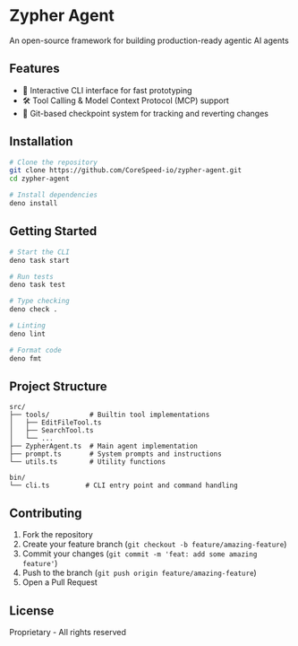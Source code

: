 # Zypher Agent

An open-source framework for building production-ready agentic AI agents

## Features

- 🤖 Interactive CLI interface for fast prototyping
- 🛠️ Tool Calling & Model Context Protocol (MCP) support
- 📝 Git-based checkpoint system for tracking and reverting changes

## Installation

```bash
# Clone the repository
git clone https://github.com/CoreSpeed-io/zypher-agent.git
cd zypher-agent

# Install dependencies
deno install
```

## Getting Started

```bash
# Start the CLI
deno task start

# Run tests
deno task test

# Type checking
deno check .

# Linting
deno lint

# Format code
deno fmt
```

## Project Structure

```
src/
├── tools/          # Builtin tool implementations
│   ├── EditFileTool.ts
│   ├── SearchTool.ts
│   └── ...
├── ZypherAgent.ts  # Main agent implementation
├── prompt.ts       # System prompts and instructions
└── utils.ts        # Utility functions

bin/
└── cli.ts         # CLI entry point and command handling
```

## Contributing

1. Fork the repository
2. Create your feature branch (`git checkout -b feature/amazing-feature`)
3. Commit your changes (`git commit -m 'feat: add some amazing feature'`)
4. Push to the branch (`git push origin feature/amazing-feature`)
5. Open a Pull Request

## License

Proprietary - All rights reserved

